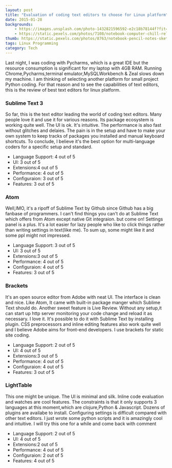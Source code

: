 ```yaml
---
layout: post
title: "Evaluation of coding text editors to choose for Linux platform"
date: 2015-01-28
backgrounds:
    - https://images.unsplash.com/photo-1432821596592-e2c18b78144f?fit=crop&fm=jpg
    - https://static.pexels.com/photos/7108/notebook-computer-chill-relax.jpg
thumb: https://static.pexels.com/photos/8763/notebook-pencil-notes-sketch-medium.jpg
tags: Linux Programming
category: Tech
---
```


Last night, I was coding with Pycharms, which is a great IDE but the resource consumption is significant for my laptop with 4GB RAM. Running Chrome,Pycharms,terminal emulator,MySQLWorkbench & Zeal slows down my machine. I am thinking of selecting another platform for small project Python coding. For that reason and to see the capabilities of text editors, this is the review of best text editors for linux platform.  

### Sublime Text 3
So far, this is the text editor leading the world of coding text editors. Many people love it and use it for various reasons. Its package ecosystem is working quite well. The UI is ok. It's intuitive. The performance is also fast without glitches and delaies. The pain is in the setup and have to make your own system to keep tracks of packages you installed and manual keyboard shortcuts. To conclude, I believe it's the best option for multi-language coders for a specific setup and standard.

* Language Support: 4 out of 5 
* UI: 3 out of 5
* Extensions:4 out of 5
* Performance: 4 out of 5
* Configuraion: 3 out of 5
* Features: 3 out of 5

### Atom
Well,IMO, it's a ripoff of Sublime Text by Github since Github has a big fanbase of programmers. I can't find things you can't do at Sublime Text which offers from Atom except native Git integraion. but come on! Settings panel is a plus. It's a lot easier for lazy people who like to click things rather than writing settings in text(like me). To sum up, some might like it and some ppl might not impressed. 

* Language Support: 3 out of 5 
* UI: 3 out of 5
* Extensions:3 out of 5
* Performance: 4 out of 5
* Configuraion: 4 out of 5
* Features: 3 out of 5


### Brackets
It's an open source editor from Adobe with neat UI. The interface is clean and nice. Like Atom, It came with built-in package manger which Sublime Text should do. Another sweet feature is Live Review. Without any setup,it can start up http server monitoring your code change and reload it as necessary. I love it. It's possible to do it with Sublime Text by installing plugin. CSS preprocessors and inline editing features also work quite well and I believe Adobe aims for front-end developers. I use brackets for static site coding.

* Language Support: 2 out of 5 
* UI: 4 out of 5
* Extensions:3 out of 5
* Performance: 4 out of 5
* Configuraion: 4 out of 5
* Features: 3 out of 5

### LightTable
This one might be unique. The UI is minimal and silk. Inline code evaluation and watches are cool features. The constraints is that it only supports 3 languages at this moment,which are clojure,Python & Javascript. Dozens of plugins are availabe to install. Configuring settings is difficult compared with other text editors. I just wrote some python scripts and it is amazingly cool and intuitive. I will try this one for a while and come  back with comment

* Language Support: 2 out of 5 
* UI: 4 out of 5
* Extensions:2 out of 5
* Performance: 4 out of 5
* Configuraion: 2 out of 5
* Features: 4 out of 5

